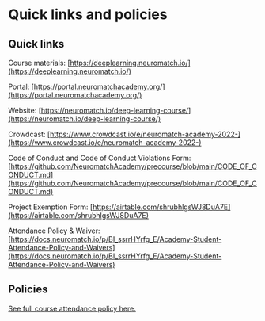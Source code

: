 # Quick links and policies

## Quick links

Course materials: [https://deeplearning.neuromatch.io/](https://deeplearning.neuromatch.io/)

Portal: [https://portal.neuromatchacademy.org/](https://portal.neuromatchacademy.org/)

Website: [https://neuromatch.io/deep-learning-course/](https://neuromatch.io/deep-learning-course/)

Crowdcast: [https://www.crowdcast.io/e/neuromatch-academy-2022-](https://www.crowdcast.io/e/neuromatch-academy-2022-)

Code of Conduct and Code of Conduct Violations Form: [https://github.com/NeuromatchAcademy/precourse/blob/main/CODE_OF_CONDUCT.md](https://github.com/NeuromatchAcademy/precourse/blob/main/CODE_OF_CONDUCT.md)

Project Exemption Form: [https://airtable.com/shrubhlgsWJ8DuA7E](https://airtable.com/shrubhlgsWJ8DuA7E)

Attendance Policy & Waiver: [https://docs.neuromatch.io/p/BI_ssrrHYrfg_E/Academy-Student-Attendance-Policy-and-Waivers](https://docs.neuromatch.io/p/BI_ssrrHYrfg_E/Academy-Student-Attendance-Policy-and-Waivers)



## Policies

[See full course attendance policy here.](https://docs.neuromatch.io/p/BI_ssrrHYrfg_E/Academy-Student-Attendance-Policy-and-Waivers)
